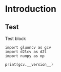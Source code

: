 # Introduction


## Test

Test block

```{.python .input}
import gluoncv as gcv
import d2lcv as d2l
import numpy as np

print(gcv.__version__)
```
